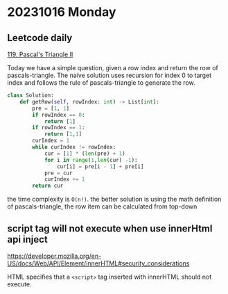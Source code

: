 # 20231016 Monday

## Leetcode daily

[119. Pascal's Triangle II](https://leetcode.com/problems/pascals-triangle-ii/description/?envType=daily-question&envId=2023-10-16)

Today we have a simple question, given a row index and return the row of pascals-triangle. The naive solution uses recursion for index 0 to target index and follows the rule of pascals-triangle to generate the row.

```py
class Solution:
    def getRow(self, rowIndex: int) -> List[int]:
        pre = [1, 1]
        if rowIndex == 0:
            return [1]
        if rowIndex == 1:
            return [1,1]
        curIndex = 1
        while curIndex != rowIndex:
            cur = [1] * (len(pre) + 1)
            for i in range(1,len(cur) -1):
                cur[i] = pre[i - 1] + pre[i]
            pre = cur
            curIndex += 1
        return cur
```

the time complexity is `O(n!)`. the better solution is using the math definition of pascals-triangle, the row item can be calculated from top-down

## script tag will not execute when use innerHtml api inject

https://developer.mozilla.org/en-US/docs/Web/API/Element/innerHTML#security_considerations

HTML specifies that a `<script>` tag inserted with innerHTML should not execute.
